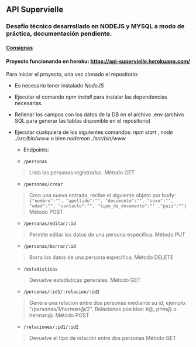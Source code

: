 ## API Supervielle
### Desafío técnico desarrollado en NODEJS y MYSQL a modo de práctica, documentación pendiente.
[pdf]:./Challenge_técnico.pdf
#### [Consignas][pdf] 
#### Proyecto funcionando en heroku: https://api-supervielle.herokuapp.com/  

Para iniciar el proyecto, una vez clonado el repositorio:

- Es necesario tener instalado *NodeJS*
- Ejecutar el comando *npm install* para instalar las dependencias necesarias.
- Rellenar los campos con los datos de la DB en el archivo .env (archivo SQL para generar las tablas disponible en el repositorio)
- Ejecutar cualquiera de los siguientes comandos: *npm start* , *node ./src/bin/www* o bien *nodemon ./src/bin/www*
    
    - Endpoints:
   
    -     /personas
    >  Lista las personas registradas. Método GET
    -     /personas/crear
    >  Crea una nueva entrada, recibe el siguiente objeto por body:
   `{"nombre":"",
"apellido":"",
"documento":"",
"sexo":"",
"edad":"",
"contacto":"",
"tipo_de_documento":""
,"pais":""}` Método POST
    -     /personas/editar/:id 
    > Permite editar los datos de una persona especifica. Método PUT
    -     /personas/borrar/:id
    > Borra los datos de una persona especifica. Método DELETE
    -     /estadisticas
    > Devuelve estadisticas generales. Método GET
    -     /personas/:id1/:relacion/:id2 
    > Genera una relacion entre dos personas mediante su id, ejemplo: "/personas/1/herman@/2". Relaciones posibles: ti@, prim@ o herman@. Método POST
    -     /relaciones/:id1/:id2
    > Devuelve el tipo de relación entre dos personas Método GET
  
